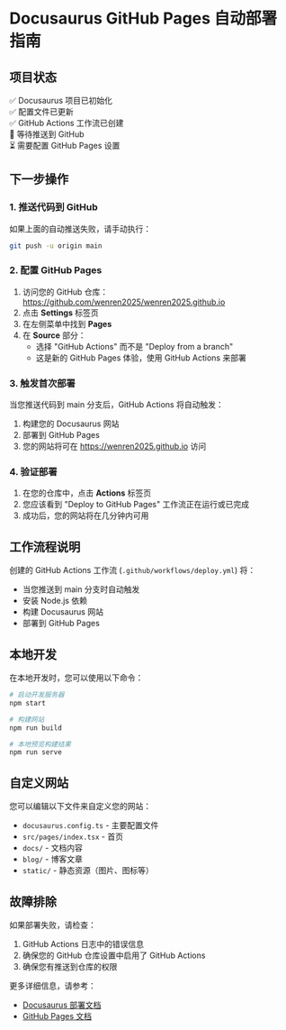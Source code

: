 # Docusaurus GitHub Pages 自动部署指南

## 项目状态

✅ Docusaurus 项目已初始化  
✅ 配置文件已更新  
✅ GitHub Actions 工作流已创建  
🔄 等待推送到 GitHub  
⏳ 需要配置 GitHub Pages 设置  

## 下一步操作

### 1. 推送代码到 GitHub

如果上面的自动推送失败，请手动执行：

```bash
git push -u origin main
```

### 2. 配置 GitHub Pages

1. 访问您的 GitHub 仓库：https://github.com/wenren2025/wenren2025.github.io
2. 点击 **Settings** 标签页
3. 在左侧菜单中找到 **Pages**
4. 在 **Source** 部分：
   - 选择 "GitHub Actions" 而不是 "Deploy from a branch"
   - 这是新的 GitHub Pages 体验，使用 GitHub Actions 来部署

### 3. 触发首次部署

当您推送代码到 main 分支后，GitHub Actions 将自动触发：

1. 构建您的 Docusaurus 网站
2. 部署到 GitHub Pages
3. 您的网站将可在 https://wenren2025.github.io 访问

### 4. 验证部署

1. 在您的仓库中，点击 **Actions** 标签页
2. 您应该看到 "Deploy to GitHub Pages" 工作流正在运行或已完成
3. 成功后，您的网站将在几分钟内可用

## 工作流程说明

创建的 GitHub Actions 工作流 (`.github/workflows/deploy.yml`) 将：

- 当您推送到 main 分支时自动触发
- 安装 Node.js 依赖
- 构建 Docusaurus 网站
- 部署到 GitHub Pages

## 本地开发

在本地开发时，您可以使用以下命令：

```bash
# 启动开发服务器
npm start

# 构建网站
npm run build

# 本地预览构建结果
npm run serve
```

## 自定义网站

您可以编辑以下文件来自定义您的网站：

- `docusaurus.config.ts` - 主要配置文件
- `src/pages/index.tsx` - 首页
- `docs/` - 文档内容
- `blog/` - 博客文章
- `static/` - 静态资源（图片、图标等）

## 故障排除

如果部署失败，请检查：

1. GitHub Actions 日志中的错误信息
2. 确保您的 GitHub 仓库设置中启用了 GitHub Actions
3. 确保您有推送到仓库的权限

更多详细信息，请参考：
- [Docusaurus 部署文档](https://docusaurus.io/docs/deployment#deploying-to-github-pages)
- [GitHub Pages 文档](https://docs.github.com/en/pages) 